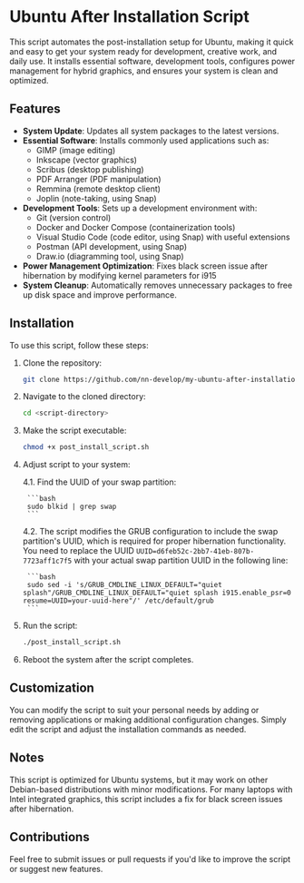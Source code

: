 # Ubuntu After Installation Script

This script automates the post-installation setup for Ubuntu, making it quick and easy to get your system ready for development, creative work, and daily use. It installs essential software, development tools, configures power management for hybrid graphics, and ensures your system is clean and optimized.

## Features

- **System Update**: Updates all system packages to the latest versions.
- **Essential Software**: Installs commonly used applications such as:
  - GIMP (image editing)
  - Inkscape (vector graphics)
  - Scribus (desktop publishing)
  - PDF Arranger (PDF manipulation)
  - Remmina (remote desktop client)
  - Joplin (note-taking, using Snap)
- **Development Tools**: Sets up a development environment with:
  - Git (version control)
  - Docker and Docker Compose (containerization tools)
  - Visual Studio Code (code editor, using Snap) with useful extensions
  - Postman (API development, using Snap)
  - Draw.io (diagramming tool, using Snap)
- **Power Management Optimization**: Fixes black screen issue after hibernation by modifying kernel parameters for i915
- **System Cleanup**: Automatically removes unnecessary packages to free up disk space and improve performance.

## Installation

To use this script, follow these steps:

1. Clone the repository:

    ```bash
    git clone https://github.com/nn-develop/my-ubuntu-after-installation-script.git
    ```

2. Navigate to the cloned directory:

    ```bash
    cd <script-directory>
    ```

3. Make the script executable:

    ```bash
    chmod +x post_install_script.sh
    ```

4. Adjust script to your system:

    4.1. Find the UUID of your swap partition:

        ```bash
        sudo blkid | grep swap
        ```

    4.2. The script modifies the GRUB configuration to include the swap partition's UUID, which is required for proper hibernation functionality. You need to replace the UUID `UUID=d6feb52c-2bb7-41eb-807b-7723aff1c7f5` with your actual swap partition UUID in the following line:

        ```bash
        sudo sed -i 's/GRUB_CMDLINE_LINUX_DEFAULT="quiet splash"/GRUB_CMDLINE_LINUX_DEFAULT="quiet splash i915.enable_psr=0 resume=UUID=your-uuid-here"/' /etc/default/grub
        ```

5. Run the script:

    ```bash
    ./post_install_script.sh
    ```

6. Reboot the system after the script completes.

## Customization

You can modify the script to suit your personal needs by adding or removing applications or making additional configuration changes. Simply edit the script and adjust the installation commands as needed.

## Notes

This script is optimized for Ubuntu systems, but it may work on other Debian-based distributions with minor modifications.
For many laptops with Intel integrated graphics, this script includes a fix for black screen issues after hibernation.

## Contributions

Feel free to submit issues or pull requests if you'd like to improve the script or suggest new features.